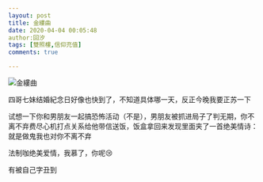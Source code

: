```yaml
---
layout: post
title: 金縷曲
date: 2020-04-04 00:05:48
author:回汐
tags: [雙照樓,信仰充值]
comments: true

---
```

![金縷曲](https://i.loli.net/2020/07/19/LYju6bmBCyVThnX.jpg)  

四哥七妹结婚紀念日好像也快到了，不知道具体哪一天，反正今晚我要正苏一下

试想一下你和男朋友一起搞恐怖活动（不是），男朋友被抓进局子了判无期，你不离不弃费尽心机打点关系给他带信送饭，饭盒拿回来发现里面夹了一首绝美情诗：就是做鬼我也对你不离不弃

法制咖绝美爱情，我慕了，你呢😢

有被自己字丑到
